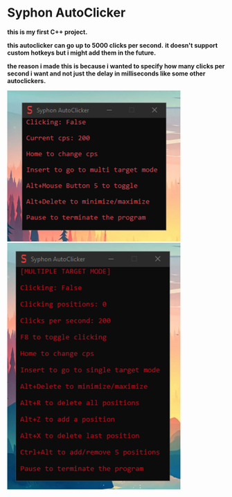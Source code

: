 # Syphon AutoClicker

**this is my first C++ project.**

**this autoclicker can go up to 5000 clicks per second.**
**it doesn't support custom hotkeys but i might add them in the future.**

**the reason i made this is because i wanted to specify how many clicks per second i want and not just the delay in milliseconds like some other autoclickers.**

<img src="Images/Syphon_AutoClicker1.png" width=400>
<img src="Images/Syphon_AutoClicker3.png" width=400>
